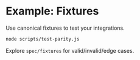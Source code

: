 # Example: Fixtures

Use canonical fixtures to test your integrations.

```bash
node scripts/test-parity.js
```

Explore `spec/fixtures` for valid/invalid/edge cases.

